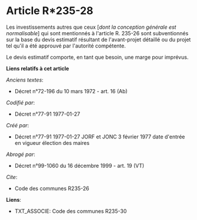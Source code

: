 # Article R*235-28

Les investissements autres que ceux [*dont la conception générale est normalisable*] qui sont mentionnés à l'article R.
235-26 sont subventionnés sur la base du devis estimatif résultant de l'avant-projet détaillé ou du projet tel qu'il a été
approuvé par l'autorité compétente. 

Le devis estimatif comporte, en tant que besoin, une marge pour imprévus.

**Liens relatifs à cet article**

_Anciens textes_:

  - Décret n°72-196 du 10 mars 1972 - art. 16 (Ab)

_Codifié par_:

  - Décret n°77-91 1977-01-27

_Créé par_:

  - Décret n°77-91 1977-01-27 JORF et JONC 3 février 1977 date d'entrée en vigueur élection des maires

_Abrogé par_:

  - Décret n°99-1060 du 16 décembre 1999 - art. 19 (VT)

_Cite_:

  - Code des communes R235-26

**Liens**:

  - TXT_ASSOCIE: Code des communes R235-30
